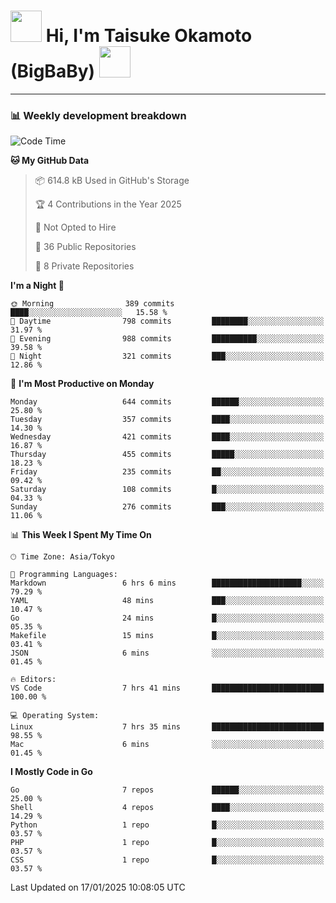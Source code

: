 <!-- Title -->
<h1>
    <img src="https://media.tenor.com/TlyRveJkgo4AAAAi/cloud-cloud-strife.gif" width="50"/> 
    Hi, I'm Taisuke Okamoto (BigBaBy) 
    <img src="https://media.tenor.com/TlyRveJkgo4AAAAi/cloud-cloud-strife.gif" width="50"/>
</h1>

---

<h3> 📊 Weekly development breakdown </h3>
<!-- waka-readme-stats -->

<!--START_SECTION:waka-->
![Code Time](http://img.shields.io/badge/Code%20Time-1%2C945%20hrs%2022%20mins-blue)

**🐱 My GitHub Data** 

> 📦 614.8 kB Used in GitHub's Storage 
 > 
> 🏆 4 Contributions in the Year 2025
 > 
> 🚫 Not Opted to Hire
 > 
> 📜 36 Public Repositories 
 > 
> 🔑 8 Private Repositories 
 > 
**I'm a Night 🦉** 

```text
🌞 Morning                389 commits         ████░░░░░░░░░░░░░░░░░░░░░   15.58 % 
🌆 Daytime                798 commits         ████████░░░░░░░░░░░░░░░░░   31.97 % 
🌃 Evening                988 commits         ██████████░░░░░░░░░░░░░░░   39.58 % 
🌙 Night                  321 commits         ███░░░░░░░░░░░░░░░░░░░░░░   12.86 % 
```
📅 **I'm Most Productive on Monday** 

```text
Monday                   644 commits         ██████░░░░░░░░░░░░░░░░░░░   25.80 % 
Tuesday                  357 commits         ████░░░░░░░░░░░░░░░░░░░░░   14.30 % 
Wednesday                421 commits         ████░░░░░░░░░░░░░░░░░░░░░   16.87 % 
Thursday                 455 commits         █████░░░░░░░░░░░░░░░░░░░░   18.23 % 
Friday                   235 commits         ██░░░░░░░░░░░░░░░░░░░░░░░   09.42 % 
Saturday                 108 commits         █░░░░░░░░░░░░░░░░░░░░░░░░   04.33 % 
Sunday                   276 commits         ███░░░░░░░░░░░░░░░░░░░░░░   11.06 % 
```


📊 **This Week I Spent My Time On** 

```text
🕑︎ Time Zone: Asia/Tokyo

💬 Programming Languages: 
Markdown                 6 hrs 6 mins        ████████████████████░░░░░   79.29 % 
YAML                     48 mins             ███░░░░░░░░░░░░░░░░░░░░░░   10.47 % 
Go                       24 mins             █░░░░░░░░░░░░░░░░░░░░░░░░   05.35 % 
Makefile                 15 mins             █░░░░░░░░░░░░░░░░░░░░░░░░   03.41 % 
JSON                     6 mins              ░░░░░░░░░░░░░░░░░░░░░░░░░   01.45 % 

🔥 Editors: 
VS Code                  7 hrs 41 mins       █████████████████████████   100.00 % 

💻 Operating System: 
Linux                    7 hrs 35 mins       █████████████████████████   98.55 % 
Mac                      6 mins              ░░░░░░░░░░░░░░░░░░░░░░░░░   01.45 % 
```

**I Mostly Code in Go** 

```text
Go                       7 repos             ██████░░░░░░░░░░░░░░░░░░░   25.00 % 
Shell                    4 repos             ████░░░░░░░░░░░░░░░░░░░░░   14.29 % 
Python                   1 repo              █░░░░░░░░░░░░░░░░░░░░░░░░   03.57 % 
PHP                      1 repo              █░░░░░░░░░░░░░░░░░░░░░░░░   03.57 % 
CSS                      1 repo              █░░░░░░░░░░░░░░░░░░░░░░░░   03.57 % 
```




 Last Updated on 17/01/2025 10:08:05 UTC
<!--END_SECTION:waka-->
